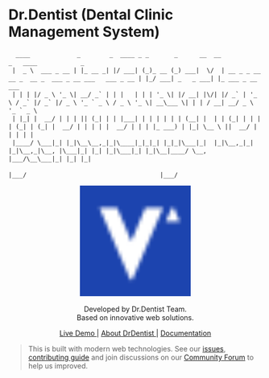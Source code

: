# Dr.Dentist (Dental Clinic Management System)

```
  ____             _        _  ____ _ _       _      __  __                                                   _   ____            _
 |  _ \  ___ _ __ | |_ __ _| |/ ___| (_)_ __ (_) ___|  \/  | __ _ _ __   __ _  __ _  ___ _ __ ___   ___ _ __ | |_/ ___| _   _ ___| |_ ___ _ __ ___
 | | | |/ _ \ '_ \| __/ _` | | |   | | | '_ \| |/ __| |\/| |/ _` | '_ \ / _` |/ _` |/ _ \ '_ ` _ \ / _ \ '_ \| __\___ \| | | / __| __/ _ \ '_ ` _ \
 | |_| |  __/ | | | || (_| | | |___| | | | | | | (__| |  | | (_| | | | | (_| | (_| |  __/ | | | | |  __/ | | | |_ ___) | |_| \__ \ ||  __/ | | | | |
 |____/ \___|_| |_|\__\__,_|_|\____|_|_|_| |_|_|\___|_|  |_|\__,_|_| |_|\__,_|\__, |\___|_| |_| |_|\___|_| |_|\__|____/ \__, |___/\__\___|_| |_| |_|
                                                                              |___/                                     |___/
```

<p align="center">
  <a href="#" target="_blank">
    <img alt="DCMS Logo" width="220" src="./public/favicon-32x32.png"/>
  </a>
</p>

<p align="center">
  Developed by Dr.Dentist Team.</br>
  Based on innovative web solutions.
</p>

<p align="center">
  <a href="https://drdentist.me"> Live Demo </a> |
  <a href="#"> About DrDentist </a> |
  <a href="#">Documentation</a>
</p>

> This is built with modern web technologies. See our
> <a href="#">issues</a>,
> <a href="#">contributing guide</a> and join discussions on our
> <a href="#">Community Forum</a> to help us improved.
